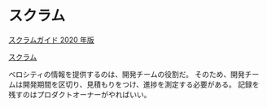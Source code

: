 # スクラム

[スクラムガイド 2020 年版](https://scrumguides.org/docs/scrumguide/v2020/2020-Scrum-Guide-Japanese.pdf)

[スクラム](https://www.amazon.co.jp/dp/B010COOG9O)

ベロシティの情報を提供するのは、開発チームの役割だ。
そのため、開発チームは開発期間を区切り、見積もりをつけ、進捗を測定する必要がある。
記録を残すのはプロダクトオーナーがやればいい。
